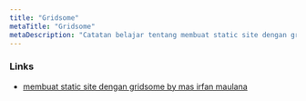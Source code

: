 ```yaml
---
title: "Gridsome"
metaTitle: "Gridsome"
metaDescription: "Catatan belajar tentang membuat static site dengan gridsome"
---
```


### Links
- [membuat static site dengan gridsome by mas irfan maulana](https://mazipan.space/create-awesome-blog-with-gridsome/)